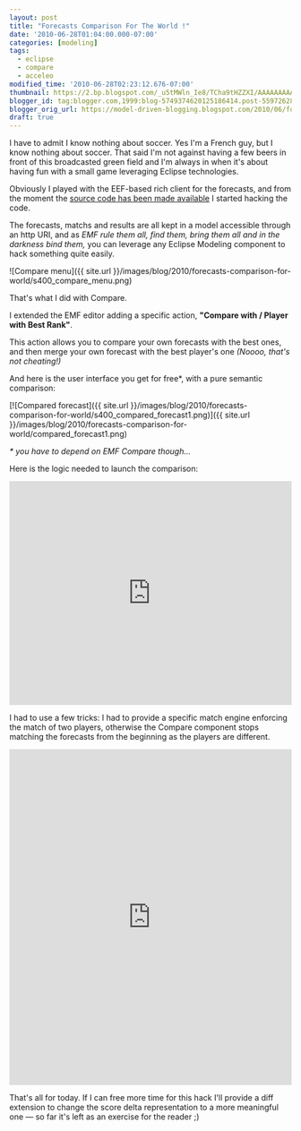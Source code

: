 ```yaml
---
layout: post
title: "Forecasts Comparison For The World !"
date: '2010-06-28T01:04:00.000-07:00'
categories: [modeling]
tags:
  - eclipse
  - compare
  - acceleo
modified_time: '2010-06-28T02:23:12.676-07:00'
thumbnail: https://2.bp.blogspot.com/_u5tMWln_Ie8/TCha9tHZZXI/AAAAAAAAAUQ/ZYmMQtmLQRI/s72-c/compare_menu.png
blogger_id: tag:blogger.com,1999:blog-5749374620125186414.post-5597262855966298773
blogger_orig_url: https://model-driven-blogging.blogspot.com/2010/06/forecasts-comparison-for-world.html
draft: true
---
```


I have to admit I know nothing about soccer. Yes I'm a French guy, but I know nothing about soccer. That said I'm not against having a few beers in front of this broadcasted green field and I'm always in when it's about having fun with a small game leveraging Eclipse technologies.

Obviously I played with the EEF-based rich client for the forecasts, and from the moment the [source code has been made available](https://eef-modeling.blogspot.com/2010/06/eclipse-wordlcup-bye-bye-france-hello.html) I started hacking the code.

The forecasts, matchs and results are all kept in a model accessible through an http URI, and as _EMF rule them all, find them, bring them all and in the darkness bind them,_ you can leverage any Eclipse Modeling component to hack something quite easily.

![Compare menu]({{ site.url }}/images/blog/2010/forecasts-comparison-for-world/s400_compare_menu.png)

That's what I did with Compare.

I extended the EMF editor adding a specific action, **"Compare with / Player with Best Rank"**.

This action allows you to compare your own forecasts with the best ones, and then merge your own forecast with the best player's one _(Noooo, that's not cheating!)_

And here is the user interface you get for free*, with a pure semantic comparison:

[![Compared forecast]({{ site.url }}/images/blog/2010/forecasts-comparison-for-world/s400_compared_forecast1.png)]({{ site.url }}/images/blog/2010/forecasts-comparison-for-world/compared_forecast1.png)

_\* you have to depend on EMF Compare though..._

Here is the logic needed to launch the comparison:

<iframe src="https://pastebin.com/embed_iframe.php?i=0wdcF2fm" style="border:none;width:100%;height:400px"></iframe>

I had to use a few tricks: I had to provide a specific match engine enforcing the match of two players, otherwise the Compare component stops matching the forecasts from the beginning as the players are different.

<iframe src="https://pastebin.com/embed_iframe.php?i=Ls4aqfPJ" style="border:none;width:100%;height:600px"></iframe>

That's all for today. If I can free more time for this hack I'll provide a diff extension to change the score delta representation to a more meaningful one — so far it's left as an exercise for the reader ;)

